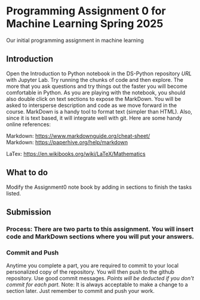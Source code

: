 # Programming Assignment 0 for Machine Learning Spring 2025
Our initial programming assignment in machine learning

## Introduction
Open the Introduction to Python notebook in the DS-Python repository _URL_ with Jupyter Lab.  Try running the chunks of code and then explore.  The more that you ask questions and try things out the faster you will become comfortable in Python.   As you are playing with the notebook, you should also double click on text sections to expose the MarkDown.  You will be asked to intersperse description and code as we move forward in the course. MarkDown is a handy tool to format text (simpler than HTML).  Also, since it is text based, it will integrate well with git.  Here are some handy online references:

Markdown: https://www.markdownguide.org/cheat-sheet/	   
Markdown: https://paperhive.org/help/markdown

LaTex: https://en.wikibooks.org/wiki/LaTeX/Mathematics    

## What to do
Modify the Assignment0 note book by adding in sections to finish the tasks listed.
## Submission
### Process:  There are two parts to this assignment. You will insert code and MarkDown sections where you will put your answers.
### Commit and Push
 Anytime you complete a part, you are required to commit to your local personalized copy of the repository. You will then push to the github repository.  Use good commit messages.  _Points will be deducted if you don't commit for each part._  Note:  It is always acceptable to make a change to a section later. Just remember to commit and push your work.

